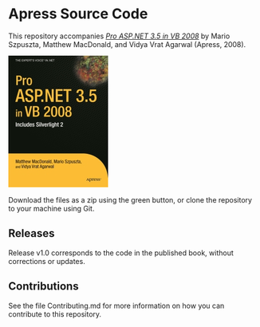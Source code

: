 # Apress Source Code

This repository accompanies [*Pro ASP.NET 3.5 in VB 2008*](http://www.apress.com/9781430216308) by Mario Szpuszta, Matthew MacDonald, and Vidya Vrat Agarwal (Apress, 2008).

![Cover image](9781430216308.jpg)

Download the files as a zip using the green button, or clone the repository to your machine using Git.

## Releases

Release v1.0 corresponds to the code in the published book, without corrections or updates.

## Contributions

See the file Contributing.md for more information on how you can contribute to this repository.
